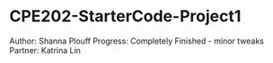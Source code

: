 # CPE202-StarterCode-Project1
Author: Shanna Plouff
Progress: Completely Finished - minor tweaks
Partner: Katrina Lin